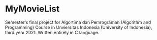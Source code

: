 # MyMovieList
 Semester's final project for Algortima dan Pemrograman (Algorithm and Programming) Course in Unviersitas Indonesia (University of Indonesia), third year 2021. Written entirely in C language.
